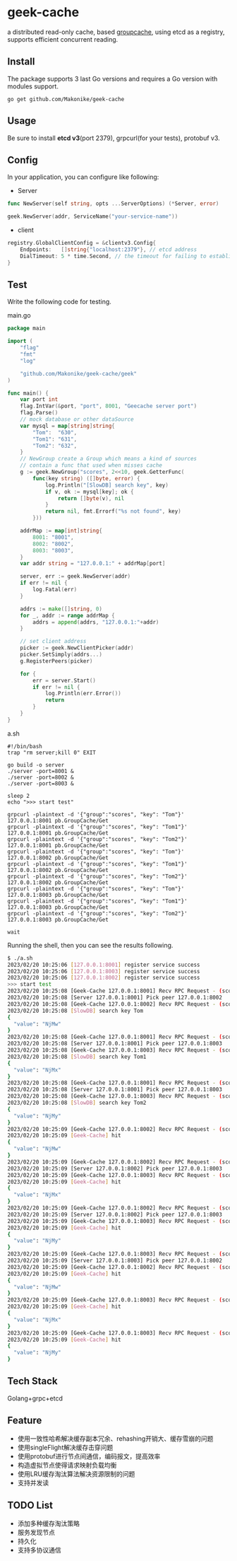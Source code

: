 # geek-cache

a distributed read-only cache, based [groupcache](https://github.com/golang/groupcache), using etcd as a registry, supports efficient concurrent reading.

## Install

The package supports 3 last Go versions and requires a Go version with modules support.

`go get github.com/Makonike/geek-cache`

## Usage

Be sure to install **etcd v3**(port 2379), grpcurl(for your tests), protobuf v3.

## Config

In your application, you can configure like following:

- Server

```go
func NewServer(self string, opts ...ServerOptions) (*Server, error)

geek.NewServer(addr, ServiceName("your-service-name"))
```

- client

```go
registry.GlobalClientConfig = &clientv3.Config{
	Endpoints:   []string{"localhost:2379"}, // etcd address
	DialTimeout: 5 * time.Second, // the timeout for failing to establish a connection
}
```

## Test

Write the following code for testing.

main.go

```go
package main

import (
	"flag"
	"fmt"
	"log"

	"github.com/Makonike/geek-cache/geek"
)

func main() {
	var port int
	flag.IntVar(&port, "port", 8001, "Geecache server port")
	flag.Parse()
	// mock database or other dataSource
	var mysql = map[string]string{
		"Tom":  "630",
		"Tom1": "631",
		"Tom2": "632",
	}
	// NewGroup create a Group which means a kind of sources
	// contain a func that used when misses cache
	g := geek.NewGroup("scores", 2<<10, geek.GetterFunc(
		func(key string) ([]byte, error) {
			log.Println("[SlowDB] search key", key)
			if v, ok := mysql[key]; ok {
				return []byte(v), nil
			}
			return nil, fmt.Errorf("%s not found", key)
		}))

	addrMap := map[int]string{
		8001: "8001",
		8002: "8002",
		8003: "8003",
	}
	var addr string = "127.0.0.1:" + addrMap[port]

	server, err := geek.NewServer(addr)
	if err != nil {
		log.Fatal(err)
	}

	addrs := make([]string, 0)
	for _, addr := range addrMap {
		addrs = append(addrs, "127.0.0.1:"+addr)
	}

	// set client address
	picker := geek.NewClientPicker(addr)
	picker.SetSimply(addrs...)
	g.RegisterPeers(picker)

	for {
		err = server.Start()
		if err != nil {
			log.Println(err.Error())
			return
		}
	}
}
```

a.sh

```shell
#!/bin/bash
trap "rm server;kill 0" EXIT

go build -o server
./server -port=8001 &
./server -port=8002 &
./server -port=8003 &

sleep 2
echo ">>> start test"

grpcurl -plaintext -d '{"group":"scores", "key": "Tom"}' 127.0.0.1:8001 pb.GroupCache/Get 
grpcurl -plaintext -d '{"group":"scores", "key": "Tom1"}' 127.0.0.1:8001 pb.GroupCache/Get 
grpcurl -plaintext -d '{"group":"scores", "key": "Tom2"}' 127.0.0.1:8001 pb.GroupCache/Get 
grpcurl -plaintext -d '{"group":"scores", "key": "Tom"}' 127.0.0.1:8002 pb.GroupCache/Get 
grpcurl -plaintext -d '{"group":"scores", "key": "Tom1"}' 127.0.0.1:8002 pb.GroupCache/Get 
grpcurl -plaintext -d '{"group":"scores", "key": "Tom2"}' 127.0.0.1:8002 pb.GroupCache/Get 
grpcurl -plaintext -d '{"group":"scores", "key": "Tom"}' 127.0.0.1:8003 pb.GroupCache/Get 
grpcurl -plaintext -d '{"group":"scores", "key": "Tom1"}' 127.0.0.1:8003 pb.GroupCache/Get 
grpcurl -plaintext -d '{"group":"scores", "key": "Tom2"}' 127.0.0.1:8003 pb.GroupCache/Get 

wait
```

Running the shell, then you can see the results following.

```bash
$ ./a.sh 
2023/02/20 10:25:06 [127.0.0.1:8001] register service success
2023/02/20 10:25:06 [127.0.0.1:8003] register service success
2023/02/20 10:25:06 [127.0.0.1:8002] register service success
>>> start test
2023/02/20 10:25:08 [Geek-Cache 127.0.0.1:8001] Recv RPC Request - (scores)/(Tom)
2023/02/20 10:25:08 [Server 127.0.0.1:8001] Pick peer 127.0.0.1:8002
2023/02/20 10:25:08 [Geek-Cache 127.0.0.1:8002] Recv RPC Request - (scores)/(Tom)
2023/02/20 10:25:08 [SlowDB] search key Tom
{
  "value": "NjMw"
}
2023/02/20 10:25:08 [Geek-Cache 127.0.0.1:8001] Recv RPC Request - (scores)/(Tom1)
2023/02/20 10:25:08 [Server 127.0.0.1:8001] Pick peer 127.0.0.1:8003
2023/02/20 10:25:08 [Geek-Cache 127.0.0.1:8003] Recv RPC Request - (scores)/(Tom1)
2023/02/20 10:25:08 [SlowDB] search key Tom1
{
  "value": "NjMx"
}
2023/02/20 10:25:08 [Geek-Cache 127.0.0.1:8001] Recv RPC Request - (scores)/(Tom2)
2023/02/20 10:25:08 [Server 127.0.0.1:8001] Pick peer 127.0.0.1:8003
2023/02/20 10:25:08 [Geek-Cache 127.0.0.1:8003] Recv RPC Request - (scores)/(Tom2)
2023/02/20 10:25:08 [SlowDB] search key Tom2
{
  "value": "NjMy"
}
2023/02/20 10:25:09 [Geek-Cache 127.0.0.1:8002] Recv RPC Request - (scores)/(Tom)
2023/02/20 10:25:09 [Geek-Cache] hit
{
  "value": "NjMw"
}
2023/02/20 10:25:09 [Geek-Cache 127.0.0.1:8002] Recv RPC Request - (scores)/(Tom1)
2023/02/20 10:25:09 [Server 127.0.0.1:8002] Pick peer 127.0.0.1:8003
2023/02/20 10:25:09 [Geek-Cache 127.0.0.1:8003] Recv RPC Request - (scores)/(Tom1)
2023/02/20 10:25:09 [Geek-Cache] hit
{
  "value": "NjMx"
}
2023/02/20 10:25:09 [Geek-Cache 127.0.0.1:8002] Recv RPC Request - (scores)/(Tom2)
2023/02/20 10:25:09 [Server 127.0.0.1:8002] Pick peer 127.0.0.1:8003
2023/02/20 10:25:09 [Geek-Cache 127.0.0.1:8003] Recv RPC Request - (scores)/(Tom2)
2023/02/20 10:25:09 [Geek-Cache] hit
{
  "value": "NjMy"
}
2023/02/20 10:25:09 [Geek-Cache 127.0.0.1:8003] Recv RPC Request - (scores)/(Tom)
2023/02/20 10:25:09 [Server 127.0.0.1:8003] Pick peer 127.0.0.1:8002
2023/02/20 10:25:09 [Geek-Cache 127.0.0.1:8002] Recv RPC Request - (scores)/(Tom)
2023/02/20 10:25:09 [Geek-Cache] hit
{
  "value": "NjMw"
}
2023/02/20 10:25:09 [Geek-Cache 127.0.0.1:8003] Recv RPC Request - (scores)/(Tom1)
2023/02/20 10:25:09 [Geek-Cache] hit
{
  "value": "NjMx"
}
2023/02/20 10:25:09 [Geek-Cache 127.0.0.1:8003] Recv RPC Request - (scores)/(Tom2)
2023/02/20 10:25:09 [Geek-Cache] hit
{
  "value": "NjMy"
}
```

## Tech Stack

Golang+grpc+etcd

## Feature

- 使用一致性哈希解决缓存副本冗余、rehashing开销大、缓存雪崩的问题
- 使用singleFlight解决缓存击穿问题
- 使用protobuf进行节点间通信，编码报文，提高效率
- 构造虚拟节点使得请求映射负载均衡
- 使用LRU缓存淘汰算法解决资源限制的问题
- 支持并发读

## TODO List

- 添加多种缓存淘汰策略
- 服务发现节点
- 持久化
- 支持多协议通信
